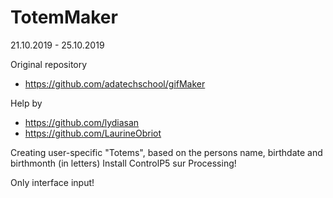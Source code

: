 # TotemMaker

21.10.2019 - 25.10.2019

Original repository
 - https://github.com/adatechschool/gifMaker

Help by
 - https://github.com/lydiasan 
 - https://github.com/LaurineObriot

Creating user-specific "Totems", based on the persons name, birthdate and birthmonth (in letters)
Install ControlP5 sur Processing!

Only interface input! 
